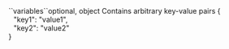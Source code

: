 <tr><td>``variables``</td><td>optional, object</td>
<td>Contains arbitrary key-value pairs</td>
<td> {
  <div style="padding-left:10px;">"key1": "value1",</div>
  <div style="padding-left:10px;">"key2": "value2"</div>
  }</td>
<td></td>
</tr>